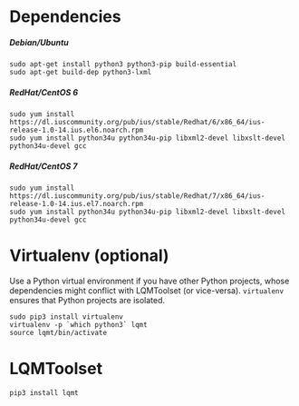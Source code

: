# Dependencies

##### Debian/Ubuntu

    sudo apt-get install python3 python3-pip build-essential
    sudo apt-get build-dep python3-lxml

##### RedHat/CentOS 6

    sudo yum install https://dl.iuscommunity.org/pub/ius/stable/Redhat/6/x86_64/ius-release-1.0-14.ius.el6.noarch.rpm
    sudo yum install python34u python34u-pip libxml2-devel libxslt-devel python34u-devel gcc

##### RedHat/CentOS 7

    sudo yum install https://dl.iuscommunity.org/pub/ius/stable/Redhat/7/x86_64/ius-release-1.0-14.ius.el7.noarch.rpm
    sudo yum install python34u python34u-pip libxml2-devel libxslt-devel python34u-devel gcc

# Virtualenv (optional)

Use a Python virtual environment if you have other Python projects, whose dependencies might conflict with LQMToolset (or vice-versa). `virtualenv` ensures that Python projects are isolated.

    sudo pip3 install virtualenv
    virtualenv -p `which python3` lqmt
    source lqmt/bin/activate

# LQMToolset

    pip3 install lqmt
